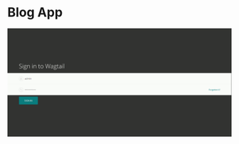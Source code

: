 # Blog App
!['image'](https://github.com/CreativeDave/Blog_Portfolio_App/blob/master/media/blog.gif)
